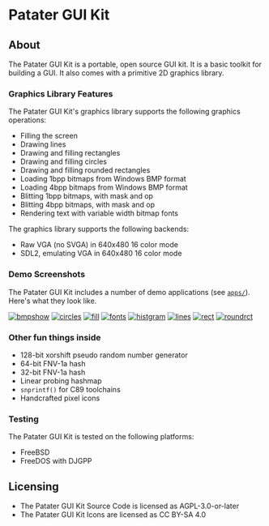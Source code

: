 # Patater GUI Kit

## About

The Patater GUI Kit is a portable, open source GUI kit. It is a basic toolkit
for building a GUI. It also comes with a primitive 2D graphics library.

### Graphics Library Features

The Patater GUI Kit's graphics library supports the following graphics
operations:

- Filling the screen
- Drawing lines
- Drawing and filling rectangles
- Drawing and filling circles
- Drawing and filling rounded rectangles
- Loading 1bpp bitmaps from Windows BMP format
- Loading 4bpp bitmaps from Windows BMP format
- Blitting 1bpp bitmaps, with mask and op
- Blitting 4bpp bitmaps, with mask and op
- Rendering text with variable width bitmap fonts

The graphics library supports the following backends:

- Raw VGA (no SVGA) in 640x480 16 color mode
- SDL2, emulating VGA in 640x480 16 color mode

### Demo Screenshots

The Patater GUI Kit includes a number of demo applications (see
[`apps/`](apps)). Here's what they look like.

[![bmpshow](images/bmpshow.bmp "bmpshow")](apps/bmpshow/)
[![circles](images/circles.bmp "circles")](apps/circles/)
[![fill](images/fill.bmp "fill")](apps/fill/)
[![fonts](images/fonts.bmp "fonts")](apps/fonts/)
[![histgram](images/histgram.bmp "histgram")](apps/histgram/)
[![lines](images/lines.bmp "lines")](apps/lines/)
[![rect](images/rect.bmp "rect")](apps/rect/)
[![roundrct](images/roundrct.bmp "roundrct")](apps/roundrct/)

### Other fun things inside

- 128-bit xorshift pseudo random number generator
- 64-bit FNV-1a hash
- 32-bit FNV-1a hash
- Linear probing hashmap
- `snprintf()` for C89 toolchains
- Handcrafted pixel icons

### Testing

The Patater GUI Kit is tested on the following platforms:

- FreeBSD
- FreeDOS with DJGPP

## Licensing

- The Patater GUI Kit Source Code is licensed as AGPL-3.0-or-later
- The Patater GUI Kit Icons are licensed as CC BY-SA 4.0
